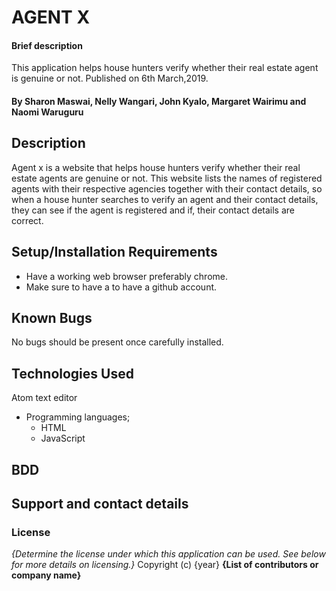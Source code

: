 # AGENT X
#### Brief description
This application helps house hunters verify whether their real estate agent is genuine or not. Published on 6th March,2019.
#### By **Sharon Maswai, Nelly Wangari, John Kyalo, Margaret Wairimu and Naomi Waruguru**
## Description
Agent x is a website that helps house hunters verify whether their real estate agents are genuine or not. This website lists the names of registered agents with their respective agencies together with their contact details, so when a house hunter searches to verify an agent and their contact details, they can see if the agent is registered and if, their contact details are correct.
## Setup/Installation Requirements
* Have a working web browser preferably chrome.
* Make sure to have a to have a github account.
## Known Bugs
No bugs should be present once carefully installed.
## Technologies Used
Atom text editor
  * Programming languages;
     * HTML
     * JavaScript
## BDD

## Support and contact details

### License
*{Determine the license under which this application can be used.  See below for more details on licensing.}*
Copyright (c) {year} **{List of contributors or company name}**
